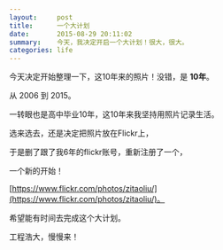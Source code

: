 ```yaml
---
layout:     post
title:      一个大计划
date:       2015-08-29 20:11:02
summary:    今天，我决定开启一个大计划！很大，很大。
categories: life
---
```


今天决定开始整理一下，这10年来的照片！没错，是 **10年**。

从 2006 到 2015。

一转眼也是高中毕业10年，这10年来我坚持用照片记录生活。

选来选去，还是决定把照片放在Flickr上，

于是删了跟了我6年的flickr账号，重新注册了一个，

一个新的开始！

[https://www.flickr.com/photos/zitaoliu/](https://www.flickr.com/photos/zitaoliu/)。

希望能有时间去完成这个大计划。

工程浩大，慢慢来！

